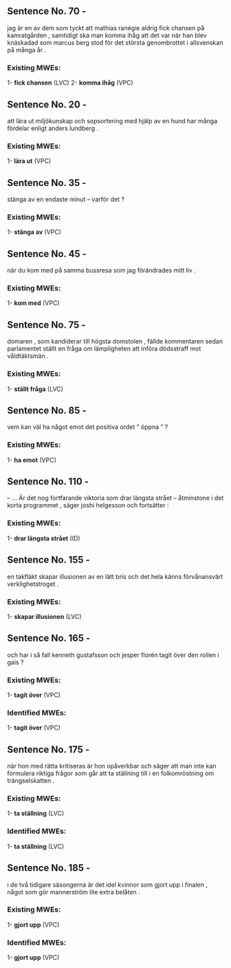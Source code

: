 ## Sentence No. 70 - 
jag är en av dem som tyckt att mathias ranégie aldrig fick chansen på kamratgården , samtidigt ska man komma ihåg att det var när han blev knäskadad som marcus berg stod för det största genombrottet i allsvenskan på många år . 
### Existing MWEs: 
1- **fick chansen** (LVC)
2- **komma ihåg** (VPC)
## Sentence No. 20 - 
att lära ut miljökunskap och sopsortering med hjälp av en hund har många fördelar enligt anders lundberg . 
### Existing MWEs: 
1- **lära ut** (VPC)
## Sentence No. 35 - 
stänga av en endaste minut – varför det ? 
### Existing MWEs: 
1- **stänga av** (VPC)
## Sentence No. 45 - 
när du kom med på samma bussresa som jag förändrades mitt liv . 
### Existing MWEs: 
1- **kom med** (VPC)
## Sentence No. 75 - 
domaren , som kandiderar till högsta domstolen , fällde kommentaren sedan parlamentet ställt en fråga om lämpligheten att införa dödsstraff mot våldtäktsmän . 
### Existing MWEs: 
1- **ställt fråga** (LVC)
## Sentence No. 85 - 
vem kan väl ha något emot det positiva ordet ” öppna ” ? 
### Existing MWEs: 
1- **ha emot** (VPC)
## Sentence No. 110 - 
– … Är det nog fortfarande viktoria som drar längsta strået – åtminstone i det korta programmet , säger joshi helgesson och fortsätter : 
### Existing MWEs: 
1- **drar längsta strået** (ID)
## Sentence No. 155 - 
en takfläkt skapar illusionen av en lätt bris och det hela känns förvånansvärt verklighetstroget . 
### Existing MWEs: 
1- **skapar illusionen** (LVC)
## Sentence No. 165 - 
och har i så fall kenneth gustafsson och jesper florén tagit över den rollen i gais ? 
### Existing MWEs: 
1- **tagit över** (VPC)
### Identified MWEs: 
1- **tagit över** (VPC)
## Sentence No. 175 - 
när hon med rätta kritiseras är hon opåverkbar och säger att man inte kan formulera riktiga frågor som går att ta ställning till i en folkomröstning om trängselskatten . 
### Existing MWEs: 
1- **ta ställning** (LVC)
### Identified MWEs: 
1- **ta ställning** (LVC)
## Sentence No. 185 - 
i de två tidigare säsongerna är det idel kvinnor som gjort upp i finalen , något som gör mannerström lite extra belåten . 
### Existing MWEs: 
1- **gjort upp** (VPC)
### Identified MWEs: 
1- **gjort upp** (VPC)
